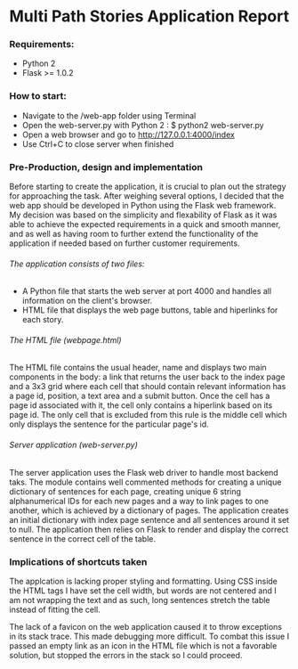 # Multi Path Stories Application Report 

### Requirements:

 * Python 2
 * Flask >= 1.0.2
 
### How to start:

 * Navigate to the /web-app folder using Terminal
 * Open the web-server.py with Python 2 : $ python2 web-server.py
 * Open a web browser and go to http://127.0.0.1:4000/index
 * Use Ctrl+C to close server when finished

### Pre-Production, design and implementation

Before starting to create the application, it is crucial to plan out the strategy for approaching the task. After weighing several options, I decided that the web app should be developed in Python using the Flask web framework.
My decision was based on the simplicity and flexability of Flask as it was able to achieve the expected requirements in a quick and smooth manner, and as well as having room to further extend the functionality of the application if needed based on further customer requirements.

###### The application consists of two files: 
 * A Python file that starts the web server at port 4000 and handles all information on the client's browser.
 * HTML file that displays the web page buttons, table and hiperlinks for each story.

###### The HTML file (webpage.html)

The HTML file contains the usual header, name and displays two main components in the body: a link that returns the user back to the index page and a 3x3 grid where each cell that should contain relevant information has a page id, position, a text area and a submit button. Once the cell has a page id associated with it, the cell only contains a hiperlink based on its page id. The only cell that is excluded from this rule is the middle cell which only displays the sentence for the particular page's id.

###### Server application (web-server.py)

 The server application uses the Flask web driver to handle most backend taks. The module contains well commented methods for creating a unique dictionary of sentences for each page, creating unique 6 string alphanumerical IDs for each new pages and a way to link pages to one another, which is achieved by a dictionary of pages. The application creates an initial dictionary with index page sentence and all sentences around it set to null. The application then relies on Flask to render and display the correct sentence in the correct cell of the table.

### Implications of shortcuts taken 

The applcation is lacking proper styling and formatting. Using CSS inside the HTML tags I have set the cell width, but words are not centered and I am not wrapping the text and as such, long sentences stretch the table instead of fitting the cell. 

The lack of a favicon on the web application caused it to throw exceptions in its stack trace. This made debugging more difficult. To combat this issue I passed an empty link as an icon in the HTML file which is not a favorable solution, but stopped the errors in the stack so I could proceed.
